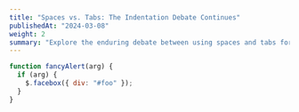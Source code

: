 ```yaml
---
title: "Spaces vs. Tabs: The Indentation Debate Continues"
publishedAt: "2024-03-08"
weight: 2
summary: "Explore the enduring debate between using spaces and tabs for code indentation, and why this choice matters more than you might think."
---
```


```js {1,3-4} showLineNumbers
function fancyAlert(arg) {
  if (arg) {
    $.facebox({ div: "#foo" });
  }
}
```
